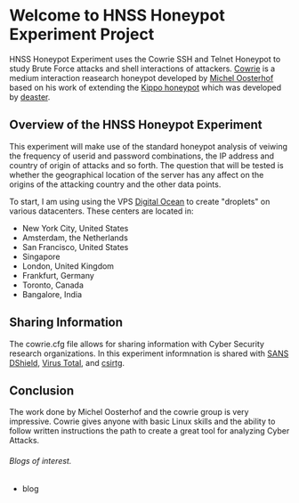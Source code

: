 # Welcome to HNSS Honeypot Experiment Project
HNSS Honeypot Experiment uses the Cowrie SSH and Telnet Honeypot to study Brute Force attacks and shell interactions of  attackers. [Cowrie](https://www.cowrie.org) is a medium interaction reasearch honeypot developed by [Michel Oosterhof](http://www.micheloosterhof.com/) based on his work of extending the [Kippo honeypot](http://en.wikipedia.org/wiki/Kippo) which was developed by [deaster](https://github.com/desaster).

## Overview of the HNSS Honeypot Experiment
This experiment will make use of the standard honeypot analysis of veiwing the frequency of userid and password combinations, the IP address and country of origin of attacks and so forth. The question that will be  tested is whether the geographical location of the server has any affect on the origins of the attacking country and the other data points.

To start, I am using using the VPS [Digital Ocean](https://m.do.co/c/6de21b7fa280) to create "droplets" on various datacenters. These centers are located in:
- New York City, United States
- Amsterdam, the Netherlands
- San Francisco, United States
- Singapore
- London, United Kingdom
- Frankfurt, Germany
- Toronto, Canada
- Bangalore, India

## Sharing Information
The cowrie.cfg file allows for sharing information with Cyber Security research organizations. In this experiment informnation is shared with [SANS DShield](https://isc.sans.edu/ssh.html), [Virus Total](https://www.virustotal.com/), and [csirtg](https://csirtg.io).

## Conclusion
The work done by Michel Oosterhof and the cowrie group is very impressive. Cowrie gives anyone with basic Linux skills and the ability to follow written instructions the path to create a great tool for analyzing Cyber Attacks.

###### Blogs of interest.
- blog
